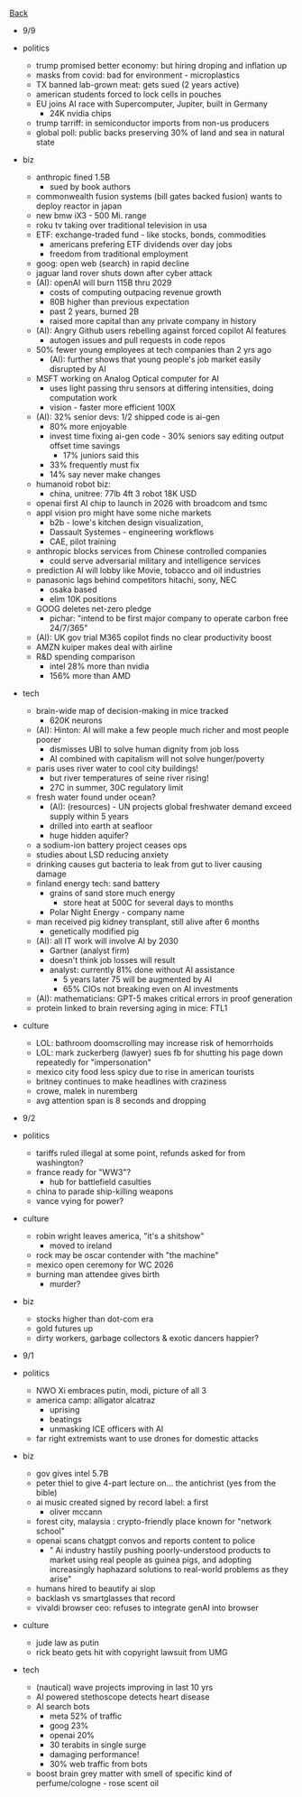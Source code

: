 [Back](../index.md)
- 9/9
- politics
  - trump promised better economy: but hiring droping and inflation up
  - masks from covid: bad for environment - microplastics
  - TX banned lab-grown meat: gets sued (2 years active)
  - american students forced to lock cells in pouches
  - EU joins AI race with Supercomputer, Jupiter, built in Germany
    - 24K nvidia chips
  - trump tarriff: in semiconductor imports from non-us producers
  - global poll: public backs preserving 30% of land and sea in natural state
- biz
  - anthropic fined 1.5B
    - sued by book authors
  - commonwealth fusion systems (bill gates backed fusion) wants to deploy reactor in japan
  - new bmw iX3 - 500 Mi. range
  - roku tv taking over traditional television in usa
  - ETF: exchange-traded fund - like stocks, bonds, commodities
    - americans prefering ETF dividends over day jobs
    - freedom from traditional employment
  - goog: open web (search) in rapid decline
  - jaguar land rover shuts down after cyber attack
  - (AI): openAI will burn 115B thru 2029
    - costs of computing outpacing revenue growth
    - 80B higher than previous expectation
    - past 2 years, burned 2B
    - raised more capital than any private company in history
  - (AI): Angry Github users rebelling against forced copilot AI features
    - autogen issues and pull requests in code repos
  - 50% fewer young employees at tech companies than 2 yrs ago
    - (AI): further shows that young people's job market easily disrupted by AI
  - MSFT working on Analog Optical computer for AI
    - uses light passing thru sensors at differing intensities, doing computation work
    - vision - faster more efficient 100X
  - (AI): 32% senior devs: 1/2 shipped code is ai-gen
    - 80% more enjoyable
    - invest time fixing ai-gen code - 30% seniors say editing output offset time savings
      - 17% juniors said this
    - 33% frequently must fix
    - 14% say never make changes
  - humanoid robot biz:
    - china, unitree: 77lb 4ft 3 robot 18K USD
  - openai first AI chip to launch in 2026 with broadcom and tsmc
  - appl vision pro might have some niche markets
    - b2b - lowe's kitchen design visualization,
    - Dassault Systemes - engineering workflows
    - CAE, pilot training
  - anthropic blocks services from Chinese controlled companies
    - could serve adversarial military and intelligence services
  - prediction AI will lobby like Movie, tobacco and oil industries
  - panasonic lags behind competitors hitachi, sony, NEC
    - osaka based
    - elim 10K positions
  - GOOG deletes net-zero pledge
    - pichar: "intend to be first major company to operate carbon free 24/7/365"
  - (AI): UK gov trial M365 copilot finds no clear productivity boost
  - AMZN kuiper makes deal with airline
  - R&D spending comparison
    - intel 28% more than nvidia
    - 156% more than AMD
- tech
  - brain-wide map of decision-making in mice tracked
    - 620K neurons
  - (AI): Hinton: AI will make a few people much richer and most people poorer
    - dismisses UBI to solve human dignity from job loss
    - AI combined with capitalism will not solve hunger/poverty
  - paris uses river water to cool city buildings!
    - but river temperatures of seine river rising!
    - 27C in summer, 30C regulatory limit
  - fresh water found under ocean?
    - (AI): (resources) - UN projects global freshwater demand exceed supply within 5 years
    - drilled into earth at seafloor
    - huge hidden aquifer?
  - a sodium-ion battery project ceases ops
  - studies about LSD reducing anxiety
  - drinking causes gut bacteria to leak from gut to liver causing damage
  - finland energy tech: sand battery
    - grains of sand store much energy
      - store heat at 500C for several days to months
    - Polar Night Energy - company name
  - man received pig kidney transplant, still alive after 6 months
    - genetically modified pig
  - (AI): all IT work will involve AI by 2030
    - Gartner (analyst firm)
    - doesn't think job losses will result
    - analyst: currently 81% done without AI assistance
      - 5 years later 75 will be augmented by AI
      - 65% CIOs not breaking even on AI investments
  - (AI): mathematicians: GPT-5 makes critical errors in proof generation
  - protein linked to brain reversing aging in mice: FTL1
- culture
  - LOL: bathroom doomscrolling may increase risk of hemorrhoids
  - LOL: mark zuckerberg (lawyer) sues fb for shutting his page down repeatedly for "impersonation"
  - mexico city food less spicy due to rise in american tourists
  - britney continues to make headlines with craziness
  - crowe, malek in nuremberg
  - avg attention span is 8 seconds and dropping

- 9/2
- politics
  - tariffs ruled illegal at some point, refunds asked for from washington?
  - france ready for "WW3"?
    - hub for battlefield casulties
  - china to parade ship-killing weapons
  - vance vying for power?
- culture
  - robin wright leaves america, "it's a shitshow"
    - moved to ireland
  - rock may be oscar contender with "the machine"
  - mexico open ceremony for WC 2026
  - burning man attendee gives birth
    - murder?
- biz
  - stocks higher than dot-com era
  - gold futures up
  - dirty workers, garbage collectors & exotic dancers happier?

- 9/1
- politics
  - NWO Xi embraces putin, modi, picture of all 3
  - america camp: alligator alcatraz
    - uprising
    - beatings
    - unmasking ICE officers with AI
  - far right extremists want to use drones for domestic attacks
- biz
  - gov gives intel 5.7B
  - peter thiel to give 4-part lecture on... the antichrist (yes from the bible)
  - ai music created signed by record label: a first
    - oliver mccann
  - forest city, malaysia : crypto-friendly place known for "network school"
  - openai scans chatgpt convos and reports content to police
    - " Ai industry hastily pushing poorly-understood products to market using real people as guinea pigs, and adopting increasingly haphazard solutions to real-world problems as they arise"
  - humans hired to beautify ai slop
  - backlash vs smartglasses that record
  - vivaldi browser ceo: refuses to integrate genAI into browser
- culture
  - jude law as putin
  - rick beato gets hit with copyright lawsuit from UMG
- tech
  - (nautical) wave projects improving in last 10 yrs
  - AI powered stethoscope detects heart disease
  - AI search bots
    - meta 52% of traffic
    - goog 23%
    - openai 20%
    - 30 terabits in single surge
    - damaging performance!
    - 30% web traffic from bots
  - boost brain grey matter with smell of specific kind of perfume/cologne - rose scent oil